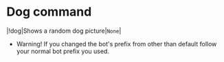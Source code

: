 # Dog command

|!dog|Shows a random dog picture|`None`|

* Warning! If you changed the bot's prefix from other than default follow your normal bot prefix you used.